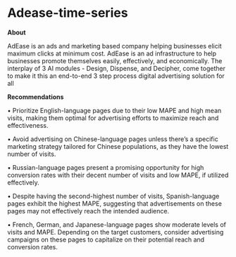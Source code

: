 # Adease-time-series

**About**

AdEase is an ads and marketing based company helping businesses elicit maximum clicks at minimum cost. AdEase is an ad infrastructure to help businesses promote themselves easily, effectively,
and economically. The interplay of 3 AI modules - Design, Dispense, and Decipher, come together
to make it this an end-to-end 3 step process digital advertising solution for all

**Recommendations**

• Prioritize English-language pages due to their low MAPE and high mean visits, making them
optimal for advertising efforts to maximize reach and effectiveness.

• Avoid advertising on Chinese-language pages unless there’s a specific marketing strategy tailored for Chinese populations, as they have the lowest number of visits.

• Russian-language pages present a promising opportunity for high conversion rates with their
decent number of visits and low MAPE, if utilized effectively.

• Despite having the second-highest number of visits, Spanish-language pages exhibit the highest MAPE, suggesting that advertisements on these pages may not effectively reach the intended audience.

• French, German, and Japanese-language pages show moderate levels of visits and MAPE. Depending on the target customers, consider advertising campaigns on these pages to capitalize
on their potential reach and conversion rates.
